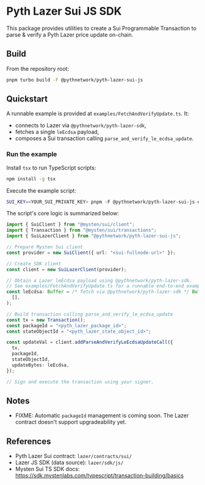 # Pyth Lazer Sui JS SDK

This package provides utilities to create a Sui Programmable Transaction to parse & verify a Pyth Lazer price update on-chain.

## Build

From the repository root:

```sh
pnpm turbo build -F @pythnetwork/pyth-lazer-sui-js
```

## Quickstart

A runnable example is provided at `examples/FetchAndVerifyUpdate.ts`. It:

- connects to Lazer via `@pythnetwork/pyth-lazer-sdk`,
- fetches a single `leEcdsa` payload,
- composes a Sui transaction calling `parse_and_verify_le_ecdsa_update`.

### Run the example

Install `tsx` to run TypeScript scripts:

```sh
npm install -g tsx
```

Execute the example script:

```sh
SUI_KEY=<YOUR_SUI_PRIVATE_KEY> pnpm -F @pythnetwork/pyth-lazer-sui-js example:fetch-and-verify --fullnodeUrl <SUI_FULLNODE_URL> --packageId <PYTH_LAZER_PACKAGE_ID> --stateObjectId <PYTH_LAZER_STATE_OBJECT_ID> --token <LAZER_TOKEN>
```

The script's core logic is summarized below:

```ts
import { SuiClient } from "@mysten/sui/client";
import { Transaction } from "@mysten/sui/transactions";
import { SuiLazerClient } from "@pythnetwork/pyth-lazer-sui-js";

// Prepare Mysten Sui client
const provider = new SuiClient({ url: "<sui-fullnode-url>" });

// Create SDK client
const client = new SuiLazerClient(provider);

// Obtain a Lazer leEcdsa payload using @pythnetwork/pyth-lazer-sdk.
// See examples/FetchAndVerifyUpdate.ts for a runnable end-to-end example.
const leEcdsa: Buffer = /* fetch via @pythnetwork/pyth-lazer-sdk */ Buffer.from(
  [],
);

// Build transaction calling parse_and_verify_le_ecdsa_update
const tx = new Transaction();
const packageId = "<pyth_lazer_package_id>";
const stateObjectId = "<pyth_lazer_state_object_id>";

const updateVal = client.addParseAndVerifyLeEcdsaUpdateCall({
  tx,
  packageId,
  stateObjectId,
  updateBytes: leEcdsa,
});

// Sign and execute the transaction using your signer.
```

## Notes

- FIXME: Automatic `packageId` management is coming soon. The Lazer contract doesn't support upgradeability yet.

## References

- Pyth Lazer Sui contract: `lazer/contracts/sui/`
- Lazer JS SDK (data source): `lazer/sdk/js/`
- Mysten Sui TS SDK docs: https://sdk.mystenlabs.com/typescript/transaction-building/basics
